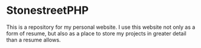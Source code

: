 # StonestreetPHP
This is a repository for my personal website. 
I use this website not only as a form of resume, but also as a place to store my projects in greater detail than a resume allows.

